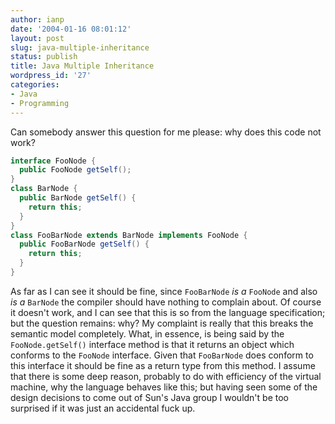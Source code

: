 ```yaml
---
author: ianp
date: '2004-01-16 08:01:12'
layout: post
slug: java-multiple-inheritance
status: publish
title: Java Multiple Inheritance
wordpress_id: '27'
categories:
- Java
- Programming
---
```


Can somebody answer this question for me please: why does this code not
work?

```java
interface FooNode {
  public FooNode getSelf();
}
class BarNode {
  public BarNode getSelf() {
    return this;
  }
}
class FooBarNode extends BarNode implements FooNode {
  public FooBarNode getSelf() {
    return this;
  }
}
```

As far as I can see it should be fine, since `FooBarNode` _is a_
`FooNode` and also _is a_ `BarNode` the compiler should have
nothing to complain about. Of course it doesn't work, and I can see that
this is so from the language specification; but the question remains:
why? My complaint is really that this breaks the semantic model
completely. What, in essence, is being said by the `FooNode.getSelf()`
interface method is that it returns an object which conforms to the
`FooNode` interface. Given that `FooBarNode` does conform to this
interface it should be fine as a return type from this method. I assume
that there is some deep reason, probably to do with efficiency of the
virtual machine, why the language behaves like this; but having seen
some of the design decisions to come out of Sun's Java group I wouldn't
be too surprised if it was just an accidental fuck up.
